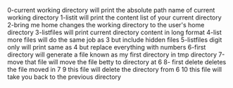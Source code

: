 0-current working directory will print the absolute path name of current working directory
1-listit will print the content list of your current directory
2-bring me home changes the working directory to the user's home directory
3-listfiles will print current directory content in long format
4-list more files will do the same job as 3 but include hidden files
5-listfiles digit only will print same as 4 but replace everything with numbers
6-first directory will generate a file known as my first directory in tmp directory
7-move that file will move the file betty to directory at 6
8- first delete deletes the file moved in 7
9 this file will delete the directory from 6
10 this file will take you back to the previous directory 
